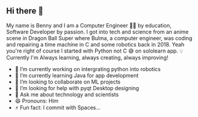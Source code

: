 ## Hi there 👋

My name is Benny and I am a Computer Engineer 👨‍💻 by education, Software Developer by passion. I got into tech and science from an anime scene in Dragon Ball Super where Bulma, a computer engineer, was coding and repairing a time machine in C and some robotics back in 2018.
Yeah you're right of course I started with Python not C 😅 on sololearn app.
💡 Currently I'm Always learning, always creating, always improving!

- 🔭 I’m currently working on intergrating python into robotics
- 🌱 I’m currently learning Java for app development
- 👯 I’m looking to collaborate on ML projects
- 🤔 I’m looking for help with pyqt Desktop designing
- 💬 Ask me about technology and scientists
- 😄 Pronouns: Him
- ⚡ Fun fact: I commit with Spaces...

